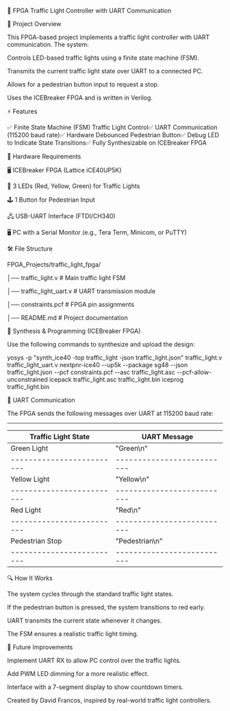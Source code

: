 🚦 FPGA Traffic Light Controller with UART Communication

📌 Project Overview

This FPGA-based project implements a traffic light controller with UART communication. The system:

Controls LED-based traffic lights using a finite state machine (FSM).

Transmits the current traffic light state over UART to a connected PC.

Allows for a pedestrian button input to request a stop.

Uses the ICEBreaker FPGA and is written in Verilog.

⚡ Features

✅ Finite State Machine (FSM) Traffic Light Control✅ UART Communication (115200 baud rate)✅ Hardware Debounced Pedestrian Button✅ Debug LED to Indicate State Transitions✅ Fully Synthesizable on ICEBreaker FPGA

📜 Hardware Requirements

🖥️ ICEBreaker FPGA (Lattice iCE40UP5K)

🔴 3 LEDs (Red, Yellow, Green) for Traffic Lights

🕹️ 1 Button for Pedestrian Input

🖧 USB-UART Interface (FTDI/CH340)

🖥️ PC with a Serial Monitor (e.g., Tera Term, Minicom, or PuTTY)

🛠️ File Structure

FPGA_Projects/traffic_light_fpga/

│── traffic_light.v          # Main traffic light FSM

│── traffic_light_uart.v     # UART transmission module

│── constraints.pcf          # FPGA pin assignments

│── README.md                # Project documentation

💾 Synthesis & Programming (ICEBreaker FPGA)

Use the following commands to synthesize and upload the design:

yosys -p "synth_ice40 -top traffic_light -json traffic_light.json" traffic_light.v traffic_light_uart.v
nextpnr-ice40 --up5k --package sg48 --json traffic_light.json --pcf constraints.pcf --asc traffic_light.asc --pcf-allow-unconstrained
icepack traffic_light.asc traffic_light.bin
iceprog traffic_light.bin

📡 UART Communication

The FPGA sends the following messages over UART at 115200 baud rate:

----------------------------------------------------
Traffic Light State      |       UART Message
-------------------------|--------------------------
Green Light              |       "Green\n"
-------------------------|--------------------------
Yellow Light             |       "Yellow\n"
-------------------------|--------------------------
Red Light                |       "Red\n"
-------------------------|--------------------------
Pedestrian Stop          |       "Pedestrian\n"
-------------------------|--------------------------


🔍 How It Works

The system cycles through the standard traffic light states.

If the pedestrian button is pressed, the system transitions to red early.

UART transmits the current state whenever it changes.

The FSM ensures a realistic traffic light timing.



🚀 Future Improvements

Implement UART RX to allow PC control over the traffic lights.

Add PWM LED dimming for a more realistic effect.

Interface with a 7-segment display to show countdown timers.


Created by David Francos, inspired by real-world traffic light controllers.


